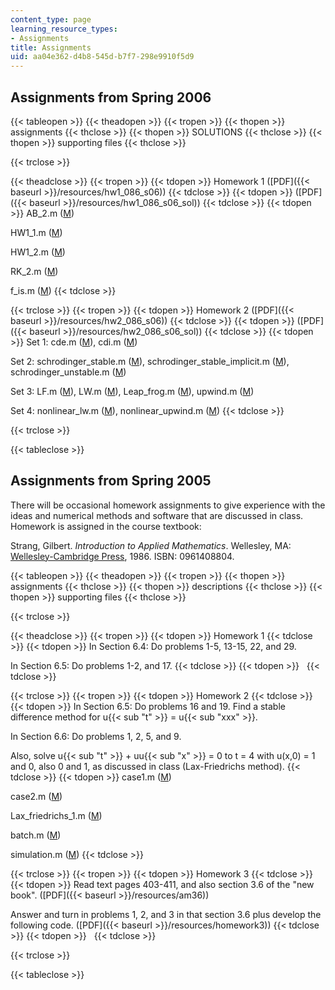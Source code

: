 ```yaml
---
content_type: page
learning_resource_types:
- Assignments
title: Assignments
uid: aa04e362-d4b8-545d-b7f7-298e9910f5d9
---
```


Assignments from Spring 2006
----------------------------

{{< tableopen >}}
{{< theadopen >}}
{{< tropen >}}
{{< thopen >}}
assignments
{{< thclose >}}
{{< thopen >}}
SOLUTIONS
{{< thclose >}}
{{< thopen >}}
supporting files
{{< thclose >}}

{{< trclose >}}

{{< theadclose >}}
{{< tropen >}}
{{< tdopen >}}
Homework 1 ([PDF]({{< baseurl >}}/resources/hw1_086_s06))
{{< tdclose >}}
{{< tdopen >}}
([PDF]({{< baseurl >}}/resources/hw1_086_s06_sol))
{{< tdclose >}}
{{< tdopen >}}
AB\_2.m ([M](/courses/mathematics/18-086-mathematical-methods-for-engineers-ii-spring-2006/assignments/AB_2.m))  
  
HW1\_1.m ([M](/courses/mathematics/18-086-mathematical-methods-for-engineers-ii-spring-2006/assignments/HW1_1.m))  
  
HW1\_2.m ([M](/courses/mathematics/18-086-mathematical-methods-for-engineers-ii-spring-2006/assignments/HW1_2.m))  
  
RK\_2.m ([M](/courses/mathematics/18-086-mathematical-methods-for-engineers-ii-spring-2006/assignments/RK_2.m))  
  
f\_is.m ([M](/courses/mathematics/18-086-mathematical-methods-for-engineers-ii-spring-2006/assignments/f_is.m))
{{< tdclose >}}

{{< trclose >}}
{{< tropen >}}
{{< tdopen >}}
Homework 2 ([PDF]({{< baseurl >}}/resources/hw2_086_s06))
{{< tdclose >}}
{{< tdopen >}}
([PDF]({{< baseurl >}}/resources/hw2_086_s06_sol))
{{< tdclose >}}
{{< tdopen >}}
Set 1: cde.m ([M](/courses/mathematics/18-086-mathematical-methods-for-engineers-ii-spring-2006/assignments/cde.m)), cdi.m ([M](/courses/mathematics/18-086-mathematical-methods-for-engineers-ii-spring-2006/assignments/cdi.m))  
  
Set 2: schrodinger\_stable.m ([M](/courses/mathematics/18-086-mathematical-methods-for-engineers-ii-spring-2006/assignments/schrodinger_stable.m)), schrodinger\_stable\_implicit.m ([M](/courses/mathematics/18-086-mathematical-methods-for-engineers-ii-spring-2006/assignments/schrodinger_stable_implicit.m)), schrodinger\_unstable.m ([M](/courses/mathematics/18-086-mathematical-methods-for-engineers-ii-spring-2006/assignments/schrodinger_unstable.m))  
  
Set 3: LF.m ([M](/courses/mathematics/18-086-mathematical-methods-for-engineers-ii-spring-2006/assignments/LF.m)), LW.m ([M](/courses/mathematics/18-086-mathematical-methods-for-engineers-ii-spring-2006/assignments/LW.m)), Leap\_frog.m ([M](/courses/mathematics/18-086-mathematical-methods-for-engineers-ii-spring-2006/assignments/Leap_frog.m)), upwind.m ([M](/courses/mathematics/18-086-mathematical-methods-for-engineers-ii-spring-2006/assignments/upwind.m))  
  
Set 4: nonlinear\_lw.m ([M](/courses/mathematics/18-086-mathematical-methods-for-engineers-ii-spring-2006/assignments/nonlinear_lw.m)), nonlinear\_upwind.m ([M](/courses/mathematics/18-086-mathematical-methods-for-engineers-ii-spring-2006/assignments/nonlinear_upwind.m))
{{< tdclose >}}

{{< trclose >}}

{{< tableclose >}}

Assignments from Spring 2005
----------------------------

There will be occasional homework assignments to give experience with the ideas and numerical methods and software that are discussed in class. Homework is assigned in the course textbook:

Strang, Gilbert. _Introduction to Applied Mathematics_. Wellesley, MA: [Wellesley-Cambridge Press](http://www.wellesleycambridge.com/), 1986. ISBN: 0961408804.

{{< tableopen >}}
{{< theadopen >}}
{{< tropen >}}
{{< thopen >}}
assignments
{{< thclose >}}
{{< thopen >}}
descriptions
{{< thclose >}}
{{< thopen >}}
supporting files
{{< thclose >}}

{{< trclose >}}

{{< theadclose >}}
{{< tropen >}}
{{< tdopen >}}
Homework 1
{{< tdclose >}}
{{< tdopen >}}
In Section 6.4: Do problems 1-5, 13-15, 22, and 29.  
  
In Section 6.5: Do problems 1-2, and 17.
{{< tdclose >}}
{{< tdopen >}}
 
{{< tdclose >}}

{{< trclose >}}
{{< tropen >}}
{{< tdopen >}}
Homework 2
{{< tdclose >}}
{{< tdopen >}}
In Section 6.5: Do problems 16 and 19. Find a stable difference method for u{{< sub "t" >}} = u{{< sub "xxx" >}}.  
  
In Section 6.6: Do problems 1, 2, 5, and 9.  
  
Also, solve u{{< sub "t" >}} + uu{{< sub "x" >}} = 0 to t = 4 with u(x,0) = 1 and 0, also 0 and 1, as discussed in class (Lax-Friedrichs method).
{{< tdclose >}}
{{< tdopen >}}
case1.m ([M](/courses/mathematics/18-086-mathematical-methods-for-engineers-ii-spring-2006/assignments/case1.m))  
  
case2.m ([M](/courses/mathematics/18-086-mathematical-methods-for-engineers-ii-spring-2006/assignments/case2.m))  
  
Lax\_friedrichs\_1.m ([M](/courses/mathematics/18-086-mathematical-methods-for-engineers-ii-spring-2006/assignments/Lax_friedrichs_1.m))  
  
batch.m ([M](/courses/mathematics/18-086-mathematical-methods-for-engineers-ii-spring-2006/assignments/batch.m))  
  
simulation.m ([M](/courses/mathematics/18-086-mathematical-methods-for-engineers-ii-spring-2006/assignments/simulation.m))
{{< tdclose >}}

{{< trclose >}}
{{< tropen >}}
{{< tdopen >}}
Homework 3
{{< tdclose >}}
{{< tdopen >}}
Read text pages 403-411, and also section 3.6 of the "new book". ([PDF]({{< baseurl >}}/resources/am36))  
  
Answer and turn in problems 1, 2, and 3 in that section 3.6 plus develop the following code. ([PDF]({{< baseurl >}}/resources/homework3))
{{< tdclose >}}
{{< tdopen >}}
 
{{< tdclose >}}

{{< trclose >}}

{{< tableclose >}}